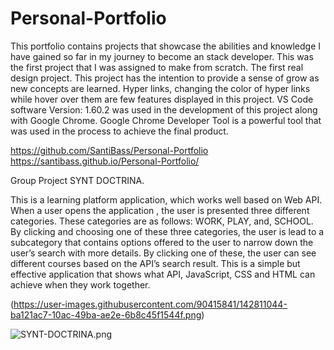 # Personal-Portfolio
 This portfolio contains projects that showcase the abilities and knowledge I have gained so far in my journey
 to become an stack developer. This was the first project that I was assigned to make from scratch. The first
 real design project.
This project has the intention to provide a sense of grow as new concepts are learned. Hyper links, changing the color of 
hyper links while hover over them are few features displayed in this project. VS Code software Version: 1.60.2 was used in the development of this
project along with Google Chrome. Google Chrome Developer Tool is a powerful tool that was used in the process to 
achieve the final product.


https://github.com/SantiBass/Personal-Portfolio
https://santibass.github.io/Personal-Portfolio/


Group Project SYNT DOCTRINA.

This is a learning platform application, which works well based on Web API. When a user opens the application , the user is presented three different categories. These categories are as follows: WORK, PLAY, and, SCHOOL. By clicking and choosing one of these three categories, the user is lead to a subcategory that contains options offered to the user to narrow down the user’s search with more details. By clicking one of these, the user can see different courses based on the API’s search result. This is a simple but effective application that shows what API, JavaScript, CSS and HTML can achieve when they work together.

 (https://user-images.githubusercontent.com/90415841/142811044-ba121ac7-10ac-49ba-ae2e-6b8c45f1544f.png)

![SYNT-DOCTRINA.png](https://itsjustpeachy.github.io/SYNT-Doctrina/)


